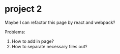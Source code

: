 # project 2
Maybe I can refactor this page by react and webpack?

Problems:
1. How to add <meta> in page?
2. How to separate necessary files out?
